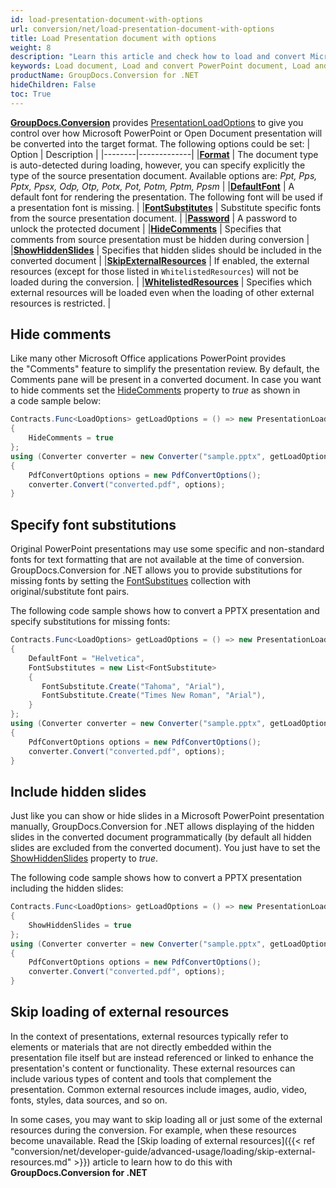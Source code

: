 ```yaml
---
id: load-presentation-document-with-options
url: conversion/net/load-presentation-document-with-options
title: Load Presentation document with options
weight: 8
description: "Learn this article and check how to load and convert Microsoft PowerPoint documents with advanced options using GroupDocs.Conversion for .NET API."
keywords: Load document, Load and convert PowerPoint document, Load and convert PPTX presentation, Load and convert PPT
productName: GroupDocs.Conversion for .NET
hideChildren: False
toc: True
---
```

[**GroupDocs.Conversion**](https://products.groupdocs.com/conversion/net) provides [PresentationLoadOptions](https://reference.groupdocs.com/conversion/net/groupdocs.conversion.options.load/presentationloadoptions) to give you control over how Microsoft PowerPoint or Open Document presentation will be converted into the target format. The following options could be set:
| Option | Description |
|--------|-------------|
|**[Format](https://reference.groupdocs.com/conversion/net/groupdocs.conversion.options.load/presentationloadoptions/format)** | The document type is auto-detected during loading, however, you can specify explicitly the type of the source presentation document. Available options are: *Ppt, Pps, Pptx, Ppsx, Odp, Otp, Potx, Pot, Potm, Pptm, Ppsm* |
|**[DefaultFont](https://reference.groupdocs.com/conversion/net/groupdocs.conversion.options.load/presentationloadoptions/defaultfont)** | A default font for rendering the presentation. The following font will be used if a presentation font is missing. |
|**[FontSubstitutes](https://reference.groupdocs.com/conversion/net/groupdocs.conversion.options.load/presentationloadoptions/fontsubstitutes)** | Substitute specific fonts from the source presentation document. |
|**[Password](https://reference.groupdocs.com/conversion/net/groupdocs.conversion.options.load/presentationloadoptions/password)** | A password to unlock the protected document |
|**[HideComments](https://reference.groupdocs.com/conversion/net/groupdocs.conversion.options.load/presentationloadoptions/hidecomments)** | Specifies that comments from source presentation must be hidden during conversion |
|**[ShowHiddenSlides](https://reference.groupdocs.com/conversion/net/groupdocs.conversion.options.load/presentationloadoptions/showhiddenslides)** | Specifies that hidden slides should be included in the converted document |
|**[SkipExternalResources](https://reference.groupdocs.com/conversion/net/groupdocs.conversion.options.load/presentationloadoptions/skipexternalresources)** |  If enabled, the external resources (except for those listed in `WhitelistedResources`) will not be loaded during the conversion. |
|**[WhitelistedResources](https://reference.groupdocs.com/conversion/net/groupdocs.conversion.options.load/presentationloadoptions/whitelistedresources)** | Specifies which external resources will be loaded even when the loading of other external resources is restricted. |

## Hide comments

Like many other Microsoft Office applications PowerPoint provides the "Comments" feature to simplify the presentation review. By default, the Comments pane will be present in a converted document. In case you want to hide comments set the [HideComments](https://reference.groupdocs.com/conversion/net/groupdocs.conversion.options.load/presentationloadoptions/hidecomments) property to *true* as shown in a code sample below:

```csharp
Contracts.Func<LoadOptions> getLoadOptions = () => new PresentationLoadOptions
{
    HideComments = true
};
using (Converter converter = new Converter("sample.pptx", getLoadOptions))
{
    PdfConvertOptions options = new PdfConvertOptions();
    converter.Convert("converted.pdf", options);
}
```

## Specify font substitutions

Original PowerPoint presentations may use some specific and non-standard fonts for text formatting that are not available at the time of conversion. GroupDocs.Conversion for .NET allows you to provide substitutions for missing fonts by setting the [FontSubstitues](https://reference.groupdocs.com/conversion/net/groupdocs.conversion.options.load/presentationloadoptions/fontsubstitutes) collection with original/substitute font pairs.

The following code sample shows how to convert a PPTX presentation and specify substitutions for missing fonts:

```csharp
Contracts.Func<LoadOptions> getLoadOptions = () => new PresentationLoadOptions
{
    DefaultFont = "Helvetica",
    FontSubstitutes = new List<FontSubstitute>
    {
       FontSubstitute.Create("Tahoma", "Arial"),
       FontSubstitute.Create("Times New Roman", "Arial"),
    }
};
using (Converter converter = new Converter("sample.pptx", getLoadOptions))
{
    PdfConvertOptions options = new PdfConvertOptions();
    converter.Convert("converted.pdf", options);
}
```

## Include hidden slides

Just like you can show or hide slides in a Microsoft PowerPoint presentation manually, GroupDocs.Conversion for .NET allows displaying of the hidden slides in the converted document programmatically (by default all hidden slides are excluded from the converted document). You just have to set the [ShowHiddenSlides](https://reference.groupdocs.com/conversion/net/groupdocs.conversion.options.load/presentationloadoptions/showhiddenslides) property to *true*.

The following code sample shows how to convert a PPTX presentation including the hidden slides:

```csharp
Contracts.Func<LoadOptions> getLoadOptions = () => new PresentationLoadOptions
{
    ShowHiddenSlides = true
};
using (Converter converter = new Converter("sample.pptx", getLoadOptions))
{
    PdfConvertOptions options = new PdfConvertOptions();
    converter.Convert("converted.pdf", options);
}
```

## Skip loading of external resources

In the context of presentations, external resources typically refer to elements or materials that are not directly embedded within the presentation file itself but are instead referenced or linked to enhance the presentation's content or functionality. These external resources can include various types of content and tools that complement the presentation. Common external resources include images, audio, video, fonts, styles, data sources, and so on. 

In some cases, you may want to skip loading all or just some of the external resources during the conversion. For example, when these resources become unavailable. Read the [Skip loading of external resources]({{< ref "conversion/net/developer-guide/advanced-usage/loading/skip-external-resources.md" >}}) article to learn how to do this with **GroupDocs.Conversion for .NET** 